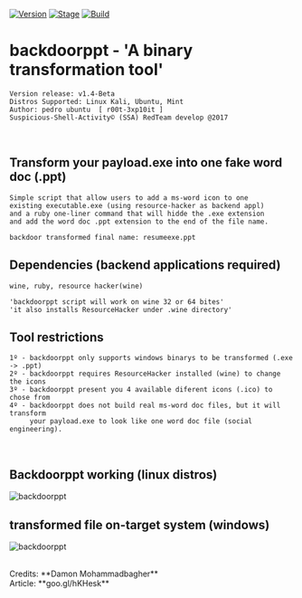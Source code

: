 [![Version](https://img.shields.io/badge/backdoorppt-1.4-brightgreen.svg?maxAge=259200)]()
[![Stage](https://img.shields.io/badge/Release-developing-red.svg)]()
[![Build](https://img.shields.io/badge/Supported_OS-kali,Ubuntu,Mint-blue.svg)]()


# backdoorppt - 'A binary transformation tool'

    Version release: v1.4-Beta
    Distros Supported: Linux Kali, Ubuntu, Mint
    Author: pedro ubuntu  [ r00t-3xp10it ]
    Suspicious-Shell-Activity© (SSA) RedTeam develop @2017

<br />

## Transform your payload.exe into one fake word doc (.ppt)

    Simple script that allow users to add a ms-word icon to one
    existing executable.exe (using resource-hacker as backend appl)
    and a ruby one-liner command that will hidde the .exe extension
    and add the word doc .ppt extension to the end of the file name.

    backdoor transformed final name: resumeexe.ppt

## Dependencies (backend applications required)

    wine, ruby, resource hacker(wine)

    'backdoorppt script will work on wine 32 or 64 bites'
    'it also installs ResourceHacker under .wine directory'

## Tool restrictions

    1º - backdoorppt only supports windows binarys to be transformed (.exe -> .ppt)
    2º - backdoorppt requires ResourceHacker installed (wine) to change the icons
    3º - backdoorppt present you 4 available diferent icons (.ico) to chose from
    4º - backdoorppt does not build real ms-word doc files, but it will transform
         your payload.exe to look like one word doc file (social engineering).

<br />

## Backdoorppt working (linux distros)
![backdoorppt](https://dl.dropboxusercontent.com/u/21426454/github/backdoorppt.png)

## transformed file on-target system (windows)
![backdoorppt](https://dl.dropboxusercontent.com/u/21426454/github/gg.png)

<br />
Credits: **Damon Mohammadbagher**
<br />
Article: **goo.gl/hKHesk**

